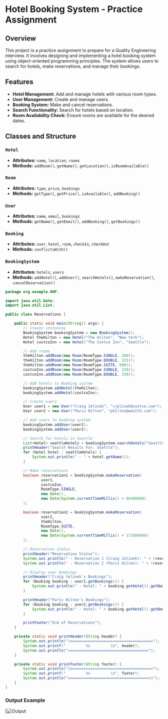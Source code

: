 # Hotel Booking System - Practice Assignment

## Overview

This project is a practice assignment to prepare for a Quality Engineering interview. It involves designing and implementing a hotel booking system using object-oriented programming principles. The system allows users to search for hotels, make reservations, and manage their bookings.

## Features

- **Hotel Management:** Add and manage hotels with various room types.
- **User Management:** Create and manage users.
- **Booking System:** Make and cancel reservations.
- **Search Functionality:** Search for hotels based on location.
- **Room Availability Check:** Ensure rooms are available for the desired dates.

## Classes and Structure

### `Hotel`

- **Attributes:** `name`, `location`, `rooms`
- **Methods:** `addRoom()`, `getName()`, `getLocation()`, `isRoomAvailable()`

### `Room`

- **Attributes:** `type`, `price`, `bookings`
- **Methods:** `getType()`, `getPrice()`, `isAvailable()`, `addBooking()`

### `User`

- **Attributes:** `name`, `email`, `bookings`
- **Methods:** `getName()`, `getEmail()`, `addBooking()`, `getBookings()`

### `Booking`

- **Attributes:** `user`, `hotel`, `room`, `checkIn`, `checkOut`
- **Methods:** `conflictsWith()`

### `BookingSystem`

- **Attributes:** `hotels`, `users`
- **Methods:** `addHotel()`, `addUser()`, `searchHotels()`, `makeReservation()`, `cancelReservation()`

```java
package org.example.OOP;

import java.util.Date;
import java.util.List;

public class Reservations {

    public static void main(String[] args) {
        // Create instances
        BookingSystem bookingSystem = new BookingSystem();
        Hotel theHilton = new Hotel("The Hilton", "New York");
        Hotel costcoInn = new Hotel("The Costco Inn", "Seattle");

        // Add rooms
        theHilton.addRoom(new Room(RoomType.SINGLE, 200));
        theHilton.addRoom(new Room(RoomType.DOUBLE, 325));
        theHilton.addRoom(new Room(RoomType.SUITE, 600));
        costcoInn.addRoom(new Room(RoomType.SINGLE, 150));
        costcoInn.addRoom(new Room(RoomType.DOUBLE, 250));

        // Add hotels to Booking system
        bookingSystem.addHotel(theHilton);
        bookingSystem.addHotel(costcoInn);

        // Create users
        User user1 = new User("Craig Jelinek", "cjelinek@costco.com");
        User user2 = new User("Paris Hilton", "philton@wealth.com");

        // Add users to booking system
        bookingSystem.addUser(user1);
        bookingSystem.addUser(user2);

        // Search for hotels in Seattle
        List<Hotel> seattleHotels = bookingSystem.searchHotels("Seattle");
        printHeader("Search Results For: Seattle");
        for (Hotel hotel : seattleHotels) {
            System.out.println(" - " + hotel.getName());
        }

        // Make reservations
        boolean reservation1 = bookingSystem.makeReservation(
                user1,
                costcoInn,
                RoomType.SINGLE,
                new Date(),
                new Date(System.currentTimeMillis() + 86400000)
        );

        boolean reservation2 = bookingSystem.makeReservation(
                user2,
                theHilton,
                RoomType.SUITE,
                new Date(),
                new Date(System.currentTimeMillis() + 172800000)
        );

        // Reservation status
        printHeader("Reservation Status");
        System.out.println(" - Reservation 1 (Craig Jelinek): " + (reservation1 ? "✅ Successful" : "❌ Failed"));
        System.out.println(" - Reservation 2 (Paris Hilton): " + (reservation2 ? "✅ Successful" : "❌ Failed"));

        // Display user bookings
        printHeader("Craig Jelinek's Bookings");
        for (Booking booking : user1.getBookings()) {
            System.out.println(" - Hotel: " + booking.getHotel().getName() + ", Room: " + booking.getRoom().getType());
        }

        printHeader("Paris Hilton's Bookings");
        for (Booking booking : user2.getBookings()) {
            System.out.println(" - Hotel: " + booking.getHotel().getName() + ", Room: " + booking.getRoom().getType());
        }

        printFooter("End of Reservations");
    }

    private static void printHeader(String header) {
        System.out.println("\n====================================");
        System.out.printf("         %s         \n", header);
        System.out.println("====================================");
    }

    private static void printFooter(String footer) {
        System.out.println("\n====================================");
        System.out.printf("         %s         \n", footer);
        System.out.println("====================================\n");
    }
}
```

### Output Example

[![Output](https://github.com/huntermacias/HotelBookingSystem/assets/47125492/55a1c5dd-7b6a-4cb1-b331-fbc40378ee31)
